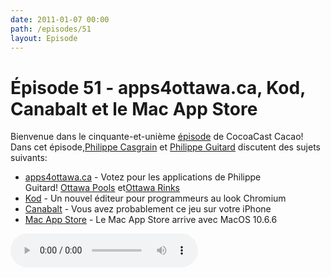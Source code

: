 ```yaml
---
date: 2011-01-07 00:00
path: /episodes/51
layout: Episode
---
```

# Épisode 51 - apps4ottawa.ca, Kod, Canabalt et le Mac App Store
<p>Bienvenue dans le cinquante-et-unième <a href="https://cacaocast.com/media/cacaocast_51.mp3" title="CocoaCast Cacao Episode 51">épisode</a> de CocoaCast Cacao! Dans cet épisode,<a href="http://www.twitter.com/philippec" title="Philippe Casgrain sur Twitter">Philippe Casgrain</a> et <a href="http://www.twitter.com/philippeguitard" title="Philippe Guitard sur Twitter">Philippe Guitard</a> discutent des sujets suivants:</p>
<ul><li><a href="http://apps4ottawa.ca/fr" title="apps4ottawa.ca">apps4ottawa.ca</a> - Votez pour les applications de Philippe Guitard! <a href="http://apps4ottawa.ca/fr/apps/15" title="Ottawa Pools">Ottawa Pools</a> et<a href="http://apps4ottawa.ca/fr/apps/47" title="Ottawa Rinks">Ottawa Rinks</a></li>
<li><a href="https://github.com/rsms/kod" title="Kod">Kod</a> - Un nouvel éditeur pour programmeurs au look Chromium</li>
<li><a href="https://github.com/ericjohnson/canabalt-ios" title="Canabalt">Canabalt</a> - Vous avez probablement ce jeu sur votre iPhone</li>
<li><a href="http://www.apple.com/fr/mac/app-store/" title="Mac App Store">Mac App Store</a> - Le Mac App Store arrive avec MacOS 10.6.6</li>
</ul>
<p><audio controls><source src="https://cacaocast.com/media/cacaocast_51.mp3" type="audio/mpeg"><source src="https://cacaocast.com/media/cacaocast_51.mp3" type="audio/mp4">Votre navigateur ne supporte pas l'élément audio / Your browser does not support the audio element.</audio></p>
